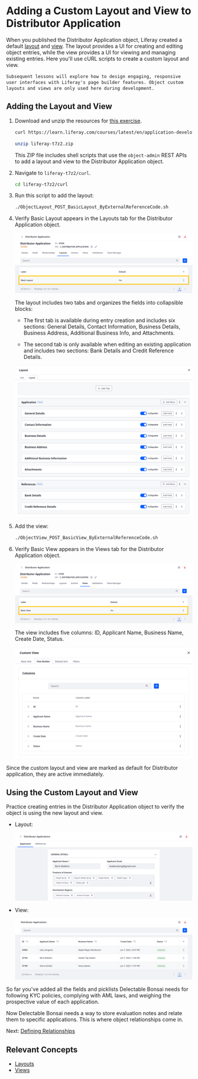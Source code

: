 # Adding a Custom Layout and View to Distributor Application

When you published the Distributor Application object, Liferay created a default [layout](https://learn.liferay.com/w/dxp/building-applications/objects/creating-and-managing-objects/layouts) and [view](https://learn.liferay.com/w/dxp/building-applications/objects/creating-and-managing-objects/views). The layout provides a UI for creating and editing object entries, while the view provides a UI for viewing and managing existing entries. Here you'll use cURL scripts to create a custom layout and view.

```{note}
Subsequent lessons will explore how to design engaging, responsive user interfaces with Liferay's page builder features. Object custom layouts and views are only used here during development.
```

## Adding the Layout and View

1. Download and unzip the resources for [this exercise](./liferay-t7z2.zip).

   ```bash
   curl https://learn.liferay.com/courses/latest/en/application-development/modeling-data-structures/defining-attributes/adding-a-custom-layout-and-view-to-distributor-application/liferay-t7z2.zip -O
   ```

   ```bash
   unzip liferay-t7z2.zip
   ```

   This ZIP file includes shell scripts that use the `object-admin` REST APIs to add a layout and view to the Distributor Application object.

1. Navigate to `liferay-t7z2/curl`.

   ```bash
   cd liferay-t7z2/curl
   ```

1. Run this script to add the layout:

   ```bash
   ./ObjectLayout_POST_BasicLayout_ByExternalReferenceCode.sh
   ```

1. Verify Basic Layout appears in the Layouts tab for the Distributor Application object.

   ![Verify Basic Layout appears in the Layouts tab for the Distributor Application object.](./adding-a-custom-layout-and-view-to-distributor-application/images/01.png)

   The layout includes two tabs and organizes the fields into collapsible blocks:

   * The first tab is available during entry creation and includes six sections: General Details, Contact Information, Business Details, Business Address, Additional Business Info, and Attachments.

   * The second tab is only available when editing an existing application and includes two sections: Bank Details and Credit Reference Details.

   ![The layout organizes fields into two tabs.](./adding-a-custom-layout-and-view-to-distributor-application/images/02.png)

1. Add the view:

   ```bash
   ./ObjectView_POST_BasicView_ByExternalReferenceCode.sh
   ```

1. Verify Basic View appears in the Views tab for the Distributor Application object.

   ![Verify Basic View appears in the Views tab for the Distributor Application object.](./adding-a-custom-layout-and-view-to-distributor-application/images/03.png)

   The view includes five columns: ID, Applicant Name, Business Name, Create Date, Status.

   ![The view includes five columns: ID, Applicant Name, Business Name, Create Date, Status.](./adding-a-custom-layout-and-view-to-distributor-application/images/04.png)

Since the custom layout and view are marked as default for Distributor application, they are active immediately.

## Using the Custom Layout and View

Practice creating entries in the Distributor Application object to verify the object is using the new layout and view.

* Layout:

   ![The layout includes two tabs and organizes the fields into collapsible blocks.](./adding-a-custom-layout-and-view-to-distributor-application/images/05.png)

* View:

   ![The view defines a table with five columns.](./adding-a-custom-layout-and-view-to-distributor-application/images/06.png)

So far you've added all the fields and picklists Delectable Bonsai needs for following KYC policies, complying with AML laws, and weighing the prospective value of each application.

Now Delectable Bonsai needs a way to store evaluation notes and relate them to specific applications. This is where object relationships come in.

Next: [Defining Relationships](../defining-relationships.md)

## Relevant Concepts

* [Layouts](https://learn.liferay.com/w/dxp/building-applications/objects/creating-and-managing-objects/layouts)
* [Views](https://learn.liferay.com/w/dxp/building-applications/objects/creating-and-managing-objects/views)
